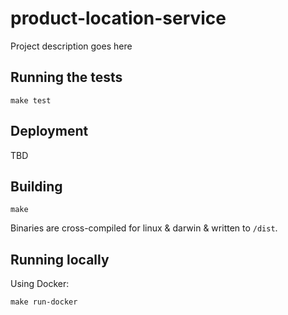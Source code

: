 # product-location-service

Project description goes here

## Running the tests

```
make test
```

## Deployment

TBD

## Building

```
make
```

Binaries are cross-compiled for linux & darwin & written to `/dist`.

## Running locally

Using Docker:

```
make run-docker
```
